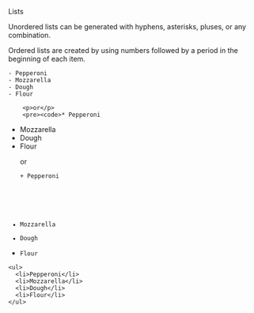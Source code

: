 Lists

<p>Unordered lists can be generated with hyphens, asterisks, pluses, or any combination.</p>
<p>Ordered lists are created by using numbers followed by a period in the beginning of each item.</p>

<pre><code>- Pepperoni
- Mozzarella
- Dough
- Flour</code></pre>
        <p>or</p>
        <pre><code>* Pepperoni
* Mozzarella
* Dough
* Flour</code></pre>
        <p>or</p>
        <pre><code>+ Pepperoni
+ Mozzarella
+ Dough
+ Flour</code></pre>

<pre><code>&lt;ul&gt;
  &lt;li&gt;Pepperoni&lt;/li&gt;
  &lt;li&gt;Mozzarella&lt;/li&gt;
  &lt;li&gt;Dough&lt;/li&gt;
  &lt;li&gt;Flour&lt;/li&gt;
&lt;/ul&gt;</code></pre>
